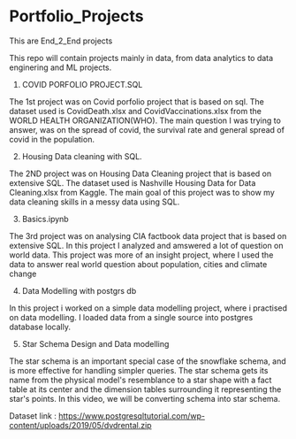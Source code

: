 # Portfolio_Projects
This are End_2_End projects

This repo will contain projects mainly in data, from data analytics to data enginering and ML projects.

1. COVID PORFOLIO PROJECT.SQL

  The 1st project was on Covid porfolio project that is based on sql.
  The dataset used is CovidDeath.xlsx and CovidVaccinations.xlsx from the WORLD   HEALTH ORGANIZATION(WHO). The main question I was trying to answer, was on
  the spread of covid, the survival rate and general spread of covid in the population.
  
  
2. Housing Data cleaning with SQL.
 
  The 2ND project was on Housing Data Cleaning project that is based on           extensive SQL. The dataset used is Nashville Housing Data for Data                       Cleaning.xlsx from Kaggle. The main goal of this project was to show my data cleaning skills in a messy data using SQL.
 
3. Basics.ipynb

  The 3rd project was on analysing CIA factbook data project that is based on     extensive SQL. In this project I analyzed and amswered a lot of question on     world     data. This project was more of an insight project, where I used the data to answer real world question about population, cities and climate change 

4. Data Modelling with postgrs db
 
 In this project i worked on a simple data modelling project, where i practised on data modelling. I loaded data from a single source into postgres database locally.

5. Star Schema Design and Data modelling 

The star schema is an important special case of the snowflake schema, and is more effective for handling simpler queries. The star schema gets its name from the physical model's resemblance to a star shape with a fact table at its center and the dimension tables surrounding it representing the star's points. In this video, we will be converting schema into star schema. 

Dataset link : https://www.postgresqltutorial.com/wp-content/uploads/2019/05/dvdrental.zip
